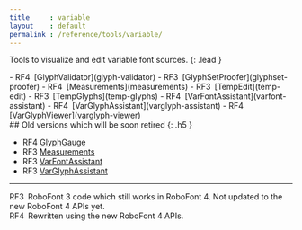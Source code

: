 ```yaml
---
title     : variable
layout    : default
permalink : /reference/tools/variable/
---
```


Tools to visualize and edit variable font sources.
{: .lead }

<div class='row'>

<div class='col' markdown='1'>
- <span class="badge text-bg-success rounded-0">RF4</span> [GlyphValidator](glyph-validator)
- <span class="badge text-bg-warning rounded-0">RF3</span> [GlyphSetProofer](glyphset-proofer)
- <span class="badge text-bg-success rounded-0">RF4</span> [Measurements](measurements)
- <span class="badge text-bg-warning rounded-0">RF3</span> [TempEdit](temp-edit)
- <span class="badge text-bg-warning rounded-0">RF3</span> [TempGlyphs](temp-glyphs)
- <span class="badge text-bg-success rounded-0">RF4</span> [VarFontAssistant](varfont-assistant)
- <span class="badge text-bg-success rounded-0">RF4</span> [VarGlyphAssistant](varglyph-assistant)
- <span class="badge text-bg-success rounded-0">RF4</span> [VarGlyphViewer](varglyph-viewer)
</div>

<div class='col' markdown='1'>
## Old versions which will be soon retired
{: .h5 }

- <span class="badge text-bg-success rounded-0">RF4</span> [GlyphGauge](old/glyph-gauge)
- <span class="badge text-bg-warning rounded-0">RF3</span> [Measurements](old/measurements)
- <span class="badge text-bg-warning rounded-0">RF3</span> [VarFontAssistant](old/varfont-assistant)
- <span class="badge text-bg-warning rounded-0">RF3</span> [VarGlyphAssistant](old/varglyph-assistant)
</div>

</div>

- - -

<span class="badge text-bg-warning rounded-0">RF3</span> RoboFont 3 code which still works in RoboFont 4. Not updated to the new RoboFont 4 APIs yet.  
<span class="badge text-bg-success rounded-0">RF4</span> Rewritten using the new RoboFont 4 APIs.  
